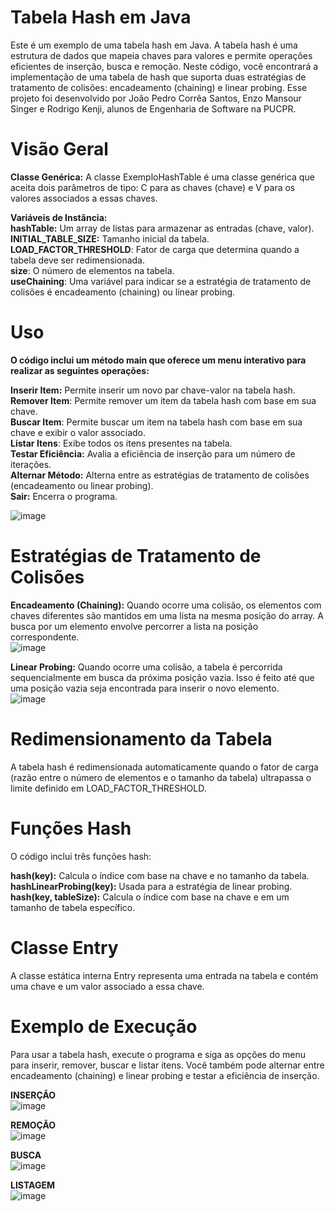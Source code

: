 # Tabela Hash em Java
Este é um exemplo de uma tabela hash em Java. A tabela hash é uma estrutura de dados que mapeia chaves para valores e permite operações eficientes de inserção, busca e remoção. Neste código, você encontrará a implementação de uma tabela de hash que suporta duas estratégias de tratamento de colisões: encadeamento (chaining) e linear probing. Esse projeto foi desenvolvido por João Pedro Corrêa Santos, Enzo Mansour Singer e Rodrigo Kenji, alunos de Engenharia de Software na PUCPR.

# Visão Geral

**Classe Genérica:** A classe ExemploHashTable é uma classe genérica que aceita dois parâmetros de tipo: C para as chaves (chave) e V para os valores associados a essas chaves.   

**Variáveis de Instância:**  
**hashTable:** Um array de listas para armazenar as entradas (chave, valor).  
**INITIAL_TABLE_SIZE:** Tamanho inicial da tabela.  
**LOAD_FACTOR_THRESHOLD**: Fator de carga que determina quando a tabela deve ser redimensionada.  
**size**: O número de elementos na tabela.  
**useChaining**: Uma variável para indicar se a estratégia de tratamento de colisões é encadeamento (chaining) ou linear probing.  


# Uso

**O código inclui um método main que oferece um menu interativo para realizar as seguintes operações:**

**Inserir Item:** Permite inserir um novo par chave-valor na tabela hash.  
**Remover Item**: Permite remover um item da tabela hash com base em sua chave.  
**Buscar Item**: Permite buscar um item na tabela hash com base em sua chave e exibir o valor associado.  
**Listar Itens**: Exibe todos os itens presentes na tabela.  
**Testar Eficiência:** Avalia a eficiência de inserção para um número de iterações.  
**Alternar Método:** Alterna entre as estratégias de tratamento de colisões (encadeamento ou linear probing).  
**Sair:** Encerra o programa.  

![image](https://github.com/scpjoaoo/HashTable/assets/131673681/20da83f6-ddfe-456d-97fd-e9fd3ecff42b)


# Estratégias de Tratamento de Colisões
**Encadeamento (Chaining):** Quando ocorre uma colisão, os elementos com chaves diferentes são mantidos em uma lista na mesma posição do array. A busca por um elemento envolve percorrer a lista na posição correspondente.  
![image](https://github.com/scpjoaoo/HashTable/assets/131673681/ffd641df-fc9b-446b-ae58-4ddc3571fccc)

**Linear Probing:** Quando ocorre uma colisão, a tabela é percorrida sequencialmente em busca da próxima posição vazia. Isso é feito até que uma posição vazia seja encontrada para inserir o novo elemento.   
![image](https://github.com/scpjoaoo/HashTable/assets/131673681/b4650c4b-caf8-4d1c-8df0-afbda3f3e71c)


# Redimensionamento da Tabela
A tabela hash é redimensionada automaticamente quando o fator de carga (razão entre o número de elementos e o tamanho da tabela) ultrapassa o limite definido em LOAD_FACTOR_THRESHOLD.

# Funções Hash

O código inclui três funções hash:

**hash(key):** Calcula o índice com base na chave e no tamanho da tabela.  
**hashLinearProbing(key):** Usada para a estratégia de linear probing.  
**hash(key, tableSize):** Calcula o índice com base na chave e em um tamanho de tabela específico.  

# Classe Entry  
A classe estática interna Entry representa uma entrada na tabela e contém uma chave e um valor associado a essa chave.  

# Exemplo de Execução
Para usar a tabela hash, execute o programa e siga as opções do menu para inserir, remover, buscar e listar itens. Você também pode alternar entre encadeamento (chaining) e linear probing e testar a eficiência de inserção.  

**INSERÇÃO**   
![image](https://github.com/scpjoaoo/HashTable/assets/131673681/4b800748-e0d4-42e4-ab57-a702571e61ea)

**REMOÇÃO**  
![image](https://github.com/scpjoaoo/HashTable/assets/131673681/00e48cf9-d339-4aed-9d3f-e427f842bce6)

**BUSCA**  
![image](https://github.com/scpjoaoo/HashTable/assets/131673681/ae0f5fc0-cc5b-46b7-815d-1fde1f31418a)

**LISTAGEM**  
![image](https://github.com/scpjoaoo/HashTable/assets/131673681/9bdc85e1-ce55-4774-8773-8997fbc39107)
